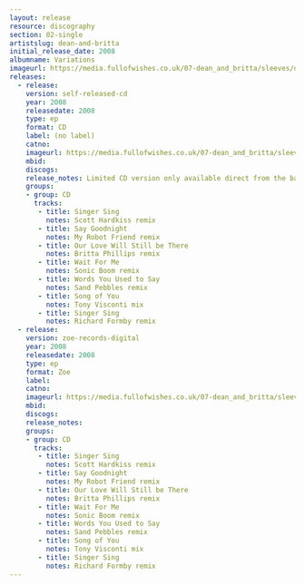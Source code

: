 ```yaml
---
layout: release
resource: discography
section: 02-single
artistslug: dean-and-britta
initial_release_date: 2008
albumname: Variations
imageurl: https://media.fullofwishes.co.uk/07-dean_and_britta/sleeves/dab_variations.jpg
releases:
  - release:
    version: self-released-cd
    year: 2008
    releasedate: 2008
    type: ep
    format: CD
    label: (no label)
    catno:
    imageurl: https://media.fullofwishes.co.uk/07-dean_and_britta/sleeves/dab_variations.jpg
    mbid:
    discogs:
    release_notes: Limited CD version only available direct from the band.
    groups:
    - group: CD
      tracks:
       - title: Singer Sing
         notes: Scott Hardkiss remix
       - title: Say Goodnight
         notes: My Robot Friend remix
       - title: Our Love Will Still be There
         notes: Britta Phillips remix
       - title: Wait For Me
         notes: Sonic Boom remix
       - title: Words You Used to Say
         notes: Sand Pebbles remix
       - title: Song of You
         notes: Tony Visconti mix
       - title: Singer Sing
         notes: Richard Formby remix
  - release:
    version: zoe-records-digital
    year: 2008
    releasedate: 2008
    type: ep
    format: Zoe
    label:
    catno:
    imageurl: https://media.fullofwishes.co.uk/07-dean_and_britta/sleeves/dab_variations.jpg
    mbid:
    discogs:
    release_notes:
    groups:
    - group: CD
      tracks:
       - title: Singer Sing
         notes: Scott Hardkiss remix
       - title: Say Goodnight
         notes: My Robot Friend remix
       - title: Our Love Will Still be There
         notes: Britta Phillips remix
       - title: Wait For Me
         notes: Sonic Boom remix
       - title: Words You Used to Say
         notes: Sand Pebbles remix
       - title: Song of You
         notes: Tony Visconti mix
       - title: Singer Sing
         notes: Richard Formby remix
---
```

